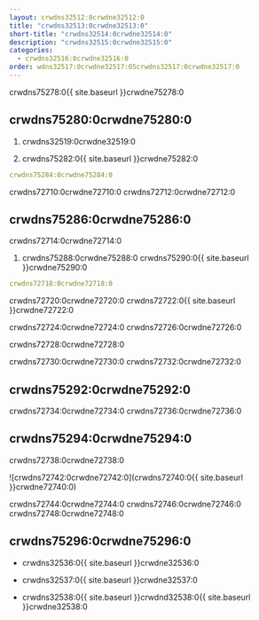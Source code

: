 ```yaml
---
layout: crwdns32512:0crwdne32512:0
title: "crwdns32513:0crwdne32513:0"
short-title: "crwdns32514:0crwdne32514:0"
description: "crwdns32515:0crwdne32515:0"
categories:
  - crwdns32516:0crwdne32516:0
order: wdns32517:0crwdne32517:05crwdns32517:0crwdne32517:0
---
```

crwdns75278:0{{ site.baseurl }}crwdne75278:0

## crwdns75280:0crwdne75280:0

1. crwdns32519:0crwdne32519:0

2. crwdns75282:0{{ site.baseurl }}crwdne75282:0

```yaml
crwdns75284:0crwdne75284:0
```

crwdns72710:0crwdne72710:0 crwdns72712:0crwdne72712:0

## crwdns75286:0crwdne75286:0

crwdns72714:0crwdne72714:0

1. crwdns75288:0crwdne75288:0 crwdns75290:0{{ site.baseurl }}crwdne75290:0 

```yaml
crwdns72718:0crwdne72718:0
```

crwdns72720:0crwdne72720:0 crwdns72722:0{{ site.baseurl }}crwdne72722:0

crwdns72724:0crwdne72724:0 crwdns72726:0crwdne72726:0

crwdns72728:0crwdne72728:0

crwdns72730:0crwdne72730:0 crwdns72732:0crwdne72732:0

## crwdns75292:0crwdne75292:0

crwdns72734:0crwdne72734:0 crwdns72736:0crwdne72736:0

## crwdns75294:0crwdne75294:0

crwdns72738:0crwdne72738:0

![crwdns72742:0crwdne72742:0](crwdns72740:0{{ site.baseurl }}crwdne72740:0)

crwdns72744:0crwdne72744:0 crwdns72746:0crwdne72746:0 crwdns72748:0crwdne72748:0

## crwdns75296:0crwdne75296:0

- crwdns32536:0{{ site.baseurl }}crwdne32536:0

- crwdns32537:0{{ site.baseurl }}crwdne32537:0

- crwdns32538:0{{ site.baseurl }}crwdnd32538:0{{ site.baseurl }}crwdne32538:0